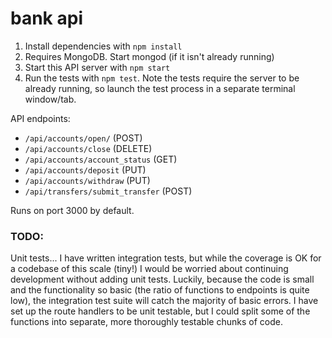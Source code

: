# bank api

1. Install dependencies with `npm install`
2. Requires MongoDB. Start mongod (if it isn't already running)
3. Start this API server with `npm start`
4. Run the tests with `npm test`. Note the tests require the server to be already running, so launch the test process in a separate terminal window/tab.

API endpoints:
  - `/api/accounts/open/` (POST)
  - `/api/accounts/close` (DELETE)
  - `/api/accounts/account_status` (GET)
  - `/api/accounts/deposit` (PUT)
  - `/api/accounts/withdraw` (PUT)
  - `/api/transfers/submit_transfer` (POST)

Runs on port 3000 by default.

### TODO:
Unit tests... I have written integration tests, but while the coverage is OK for a codebase of this scale (tiny!) I would be worried about continuing development without adding unit tests. Luckily, because the code is small and the functionality so basic (the ratio of functions to endpoints is quite low), the integration test suite will catch the majority of basic errors. I have set up the route handlers to be unit testable, but I could split some of the functions into separate, more thoroughly testable chunks of code.
